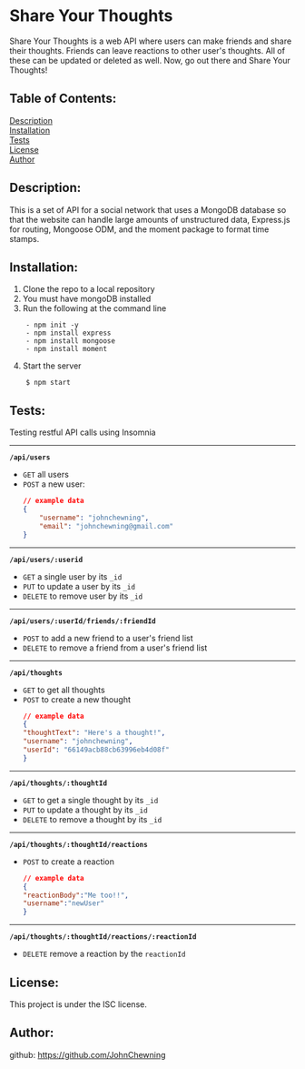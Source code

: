 # Share Your Thoughts

Share Your Thoughts is a web API where users can make friends and share their thoughts. Friends can leave reactions to other user's thoughts. All of these can be updated or deleted as well. Now, go out there and Share Your Thoughts!

 ## Table of Contents:  

[Description](#Description)  
[Installation](#Installation)  
[Tests](#Tests)  
[License](#License)     
[Author](#Author)

## Description:
This is a set of API for a social network that uses a MongoDB database so that the website can handle large amounts of unstructured data, Express.js for routing, Mongoose ODM, and the moment package to format time stamps.

## Installation:

1. Clone the repo to a local repository
2. You must have mongoDB installed
3. Run the following at the command line
```
    - npm init -y
    - npm install express
    - npm install mongoose
    - npm install moment
```
4. Start the server
```
    $ npm start
```

## Tests:  

Testing restful API calls using Insomnia  

---
**`/api/users`**
* `GET` all users
* `POST` a new user:
    ```json
    // example data
    {
        "username": "johnchewning",
        "email": "johnchewning@gmail.com"
    }
    ```
---
**`/api/users/:userid`**
* `GET` a single user by its `_id` 
* `PUT` to update a user by its `_id`
* `DELETE` to remove user by its `_id`
---
**`/api/users/:userId/friends/:friendId`**
* `POST` to add a new friend to a user's friend list
* `DELETE` to remove a friend from a user's friend list
---
**`/api/thoughts`** 
* `GET` to get all thoughts
* `POST` to create a new thought
    ```json
    // example data
    {
    "thoughtText": "Here's a thought!",
    "username": "johnchewning",
    "userId": "66149acb88cb63996eb4d08f"
    }
    ```
---
**`/api/thoughts/:thoughtId`**
* `GET` to get a single thought by its `_id`
* `PUT` to update a thought by its `_id`
* `DELETE` to remove a thought by its `_id`
---

**`/api/thoughts/:thoughtId/reactions`**

* `POST` to create a reaction 
    ```json
    // example data
    {
    "reactionBody":"Me too!!",
    "username":"newUser"
    }
    ```
---
**`/api/thoughts/:thoughtId/reactions/:reactionId`**
* `DELETE` remove a reaction by the `reactionId` 

## License: 
 This project is under the ISC license.  

## Author:

github: https://github.com/JohnChewning
